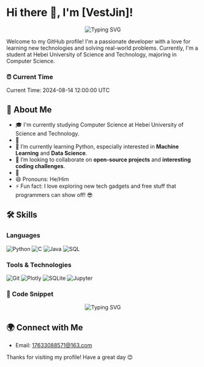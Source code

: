 # Hi there 👋, I'm [VestJin]!

<p align="center">
  <img src="https://readme-typing-svg.demolab.com?font=Fira+Code&weight=600&size=30&pause=1000&color=5EBFF1&center=true&vCenter=true&width=500&height=70&lines=Welcome+to+my+GitHub+Profile!;I'm+a+passionate+Developer!" alt="Typing SVG" />
</p>


Welcome to my GitHub profile! I'm a passionate developer with a love for learning new technologies and solving real-world problems. Currently, I'm a student at Hebei University of Science and Technology, majoring in Computer Science.


### ⏰ Current Time

<!-- DYNAMIC_TIME -->
Current Time: 2024-08-14 12:00:00 UTC




## 🚀 About Me

- 🎓 I'm currently studying Computer Science at Hebei University of Science and Technology.
- 🔭 
- 🌱 I’m currently learning Python, especially interested in **Machine Learning** and **Data Science**.
- 👯 I’m looking to collaborate on **open-source projects** and **interesting coding challenges**.
- 💬 
- 😄 Pronouns: He/Him
- ⚡ Fun fact: I love exploring new tech gadgets and free stuff that programmers can show off! 😎

## 🛠️ Skills

### Languages
![Python](https://img.shields.io/badge/-Python-3776AB?logo=python&logoColor=white)
![C](https://img.shields.io/badge/-C-A8B9CC?logo=c&logoColor=white)
![Java](https://img.shields.io/badge/-Java-007396?logo=java&logoColor=white)
![SQL](https://img.shields.io/badge/-SQL-4479A1?logo=mysql&logoColor=white)

### Tools & Technologies
![Git](https://img.shields.io/badge/-Git-F05032?logo=git&logoColor=white)
![Plotly](https://img.shields.io/badge/-Plotly-3F4F75?logo=plotly&logoColor=white)
![SQLite](https://img.shields.io/badge/-SQLite-003B57?logo=sqlite&logoColor=white)
![Jupyter](https://img.shields.io/badge/-Jupyter-F37626?logo=jupyter&logoColor=white)



### 🧩 Code Snippet

<p align="center">
  <img src="https://readme-typing-svg.demolab.com?font=Fira+Code&weight=500&size=20&pause=1000&color=36BCF7&center=true&vCenter=true&width=450&lines=def+greet(name):;return+f%22Hello%2C+%7Bname%7D!%22;print(greet(%22GitHub%22))" alt="Typing SVG" />
</p>





## 🌍 Connect with Me
- Email: 17633088571@163.com

Thanks for visiting my profile! Have a great day 😊
